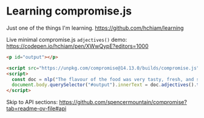 # Learning compromise.js

Just one of the things I'm learning. https://github.com/hchiam/learning

Live minimal compromise.js `adjectives()` demo: https://codepen.io/hchiam/pen/XWwQypE?editors=1000

```html
<p id="output"></p>

<script src="https://unpkg.com/compromise@14.13.0/builds/compromise.js"></script>
<script>
  const doc = nlp("The flavour of the food was very tasty, fresh, and sweet.");
  document.body.querySelector("#output").innerText = doc.adjectives().text();
</script>
```

Skip to API sections: https://github.com/spencermountain/compromise?tab=readme-ov-file#api
